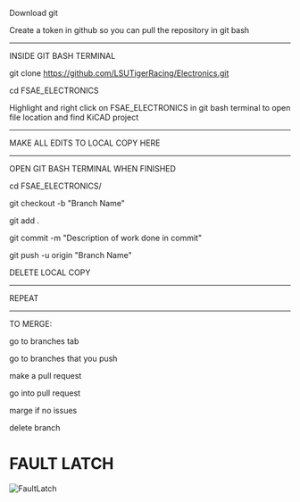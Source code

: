Download git

Create a token in github so you can pull the repository in git bash

------------------------

INSIDE GIT BASH TERMINAL

git clone https://github.com/LSUTigerRacing/Electronics.git

cd FSAE_ELECTRONICS

Highlight and right click on FSAE_ELECTRONICS in git bash terminal to open file location and find KiCAD project

------------------------

MAKE ALL EDITS TO LOCAL COPY HERE

------------------------

OPEN GIT BASH TERMINAL WHEN FINISHED

cd FSAE_ELECTRONICS/

git checkout -b "Branch Name"

git add .

git commit -m "Description of work done in commit"

git push -u origin "Branch Name"

DELETE LOCAL COPY

------------------------

REPEAT

------------------------

TO MERGE:

go to branches tab

go to branches that you push

make a pull request

go into pull request

marge if no issues

delete branch 

# FAULT LATCH

![FaultLatch](https://github.com/user-attachments/assets/3dcf80d5-223d-454f-9a48-82ccf43e8bfd)

